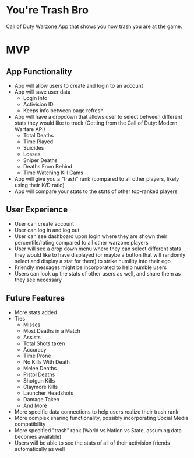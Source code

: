 # You're Trash Bro

Call of Duty Warzone App that shows you how trash you are at the game.

# MVP

## App Functionality

- App will allow users to create and login to an account
- App will save user data
  - Login info
  - Activision ID
  - Keeps info between page refresh
- App will have a dropdown that allows user to select between different stats they would like to track (Getting from the Call of Duty: Modern Warfare API)
  - Total Deaths
  - Time Played
  - Suicides
  - Losses
  - Sniper Deaths
  - Deaths From Behind
  - Time Watching Kill Cams
- App will give you a "trash" rank (compared to all other players, likely using their K/D ratio)
- App will compare your stats to the stats of other top-ranked players

## User Experience

- User can create account
- User can log in and log out
- User can see dashboard upon login where they are shown their percentile/rating compared to all other warzone players
- User will see a drop down menu where they can select different stats they would like to have displayed (or maybe a button that will randomly select and display a stat for them) to strike humility into their ego
- Friendly messages might be incorporated to help humble users
- Users can look up the stats of other users as well, and share them as they see necessary

## Future Features

- More stats added
- Ties
  - Misses
  - Most Deaths in a Match
  - Assists
  - Total Shots taken
  - Accuracy
  - Time Prone
  - No Kills With Death
  - Melee Deaths
  - Pistol Deaths
  - Shotgun Kills
  - Claymore Kills
  - Launcher Headshots
  - Damage Taken
  - And More
- More specific data connections to help users realize their trash rank
- More complex sharing functionality, possibly incorporating Social Media compatibility
- More specified "trash" rank (World vs Nation vs State, assuming data becomes available)
- Users will be able to see the stats of all of their activision friends automatically as well
